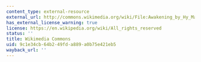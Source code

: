 ```yaml
---
content_type: external-resource
external_url: http://commons.wikimedia.org/wiki/File:Awakening_by_Hy_Mayer.jpg
has_external_license_warning: true
license: https://en.wikipedia.org/wiki/All_rights_reserved
status: ''
title: Wikimedia Commons
uid: 9c1e34cb-64b2-49fd-a889-a0b75e421eb5
wayback_url: ''
---
```

